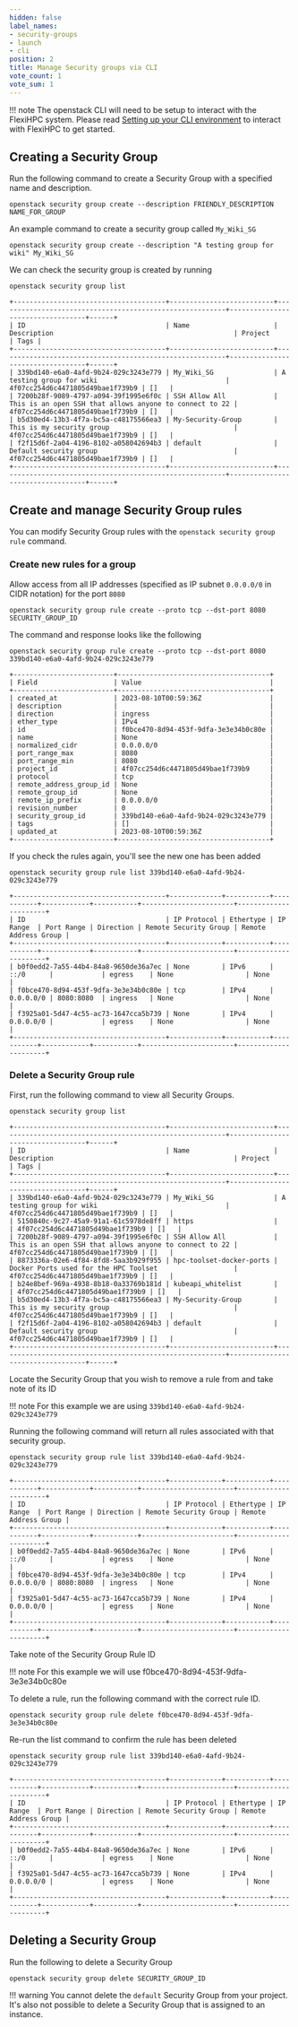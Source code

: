 ```yaml
---
hidden: false
label_names:
- security-groups
- launch
- cli
position: 2
title: Manage Security groups via CLI
vote_count: 1
vote_sum: 1
---
```


!!! note
    The openstack CLI will need to be setup to interact with the FlexiHPC system. Please read [Setting up your CLI environment](../setting-up-your-CLI-environment/index.md) to interact with FlexiHPC to get started.

## Creating a Security Group

Run the following command to create a Security Group with a specified name and description.

```
openstack security group create --description FRIENDLY_DESCRIPTION NAME_FOR_GROUP
```

An example command to create a security group called `My_Wiki_SG`

```
openstack security group create --description "A testing group for wiki" My_Wiki_SG
```

We can check the security group is created by running

```
openstack security group list
```

``` { .sh .no-copy }
+--------------------------------------+--------------------------+---------------------------------------------------------+----------------------------------+------+
| ID                                   | Name                     | Description                                             | Project                          | Tags |
+--------------------------------------+--------------------------+---------------------------------------------------------+----------------------------------+------+
| 339bd140-e6a0-4afd-9b24-029c3243e779 | My_Wiki_SG               | A testing group for wiki                                | 4f07cc254d6c4471805d49bae1f739b9 | []   |
| 7200b28f-9089-4797-a094-39f1995e6f0c | SSH Allow All            | This is an open SSH that allows anyone to connect to 22 | 4f07cc254d6c4471805d49bae1f739b9 | []   |
| b5d30ed4-13b3-4f7a-bc5a-c48175566ea3 | My-Security-Group        | This is my security group                               | 4f07cc254d6c4471805d49bae1f739b9 | []   |
| f2f15d6f-2a04-4196-8102-a058042694b3 | default                  | Default security group                                  | 4f07cc254d6c4471805d49bae1f739b9 | []   |
+--------------------------------------+--------------------------+---------------------------------------------------------+----------------------------------+------+
```

## Create and manage Security Group rules

You can modify Security Group rules with the `openstack security group rule` command.

### Create new rules for a group

Allow access from all IP addresses (specified as IP subnet `0.0.0.0/0` in CIDR notation) for the port `8080`

```
openstack security group rule create --proto tcp --dst-port 8080 SECURITY_GROUP_ID
```

The command and response looks like the following

```
openstack security group rule create --proto tcp --dst-port 8080 339bd140-e6a0-4afd-9b24-029c3243e779
```

``` { .sh .no-copy }
+-------------------------+--------------------------------------+
| Field                   | Value                                |
+-------------------------+--------------------------------------+
| created_at              | 2023-08-10T00:59:36Z                 |
| description             |                                      |
| direction               | ingress                              |
| ether_type              | IPv4                                 |
| id                      | f0bce470-8d94-453f-9dfa-3e3e34b0c80e |
| name                    | None                                 |
| normalized_cidr         | 0.0.0.0/0                            |
| port_range_max          | 8080                                 |
| port_range_min          | 8080                                 |
| project_id              | 4f07cc254d6c4471805d49bae1f739b9     |
| protocol                | tcp                                  |
| remote_address_group_id | None                                 |
| remote_group_id         | None                                 |
| remote_ip_prefix        | 0.0.0.0/0                            |
| revision_number         | 0                                    |
| security_group_id       | 339bd140-e6a0-4afd-9b24-029c3243e779 |
| tags                    | []                                   |
| updated_at              | 2023-08-10T00:59:36Z                 |
+-------------------------+--------------------------------------+
```

If you check the rules again, you'll see the new one has been added

```
openstack security group rule list 339bd140-e6a0-4afd-9b24-029c3243e779
```

``` { .sh .no-copy }
+--------------------------------------+-------------+-----------+-----------+------------+-----------+-----------------------+----------------------+
| ID                                   | IP Protocol | Ethertype | IP Range  | Port Range | Direction | Remote Security Group | Remote Address Group |
+--------------------------------------+-------------+-----------+-----------+------------+-----------+-----------------------+----------------------+
| b0f0edd2-7a55-44b4-84a8-9650de36a7ec | None        | IPv6      | ::/0      |            | egress    | None                  | None                 |
| f0bce470-8d94-453f-9dfa-3e3e34b0c80e | tcp         | IPv4      | 0.0.0.0/0 | 8080:8080  | ingress   | None                  | None                 |
| f3925a01-5d47-4c55-ac73-1647cca5b739 | None        | IPv4      | 0.0.0.0/0 |            | egress    | None                  | None                 |
+--------------------------------------+-------------+-----------+-----------+------------+-----------+-----------------------+----------------------+
```

### Delete a Security Group rule

First, run the following command to view all Security Groups.

```
openstack security group list
```

``` { .sh .no-copy }
+--------------------------------------+--------------------------+---------------------------------------------------------+----------------------------------+------+
| ID                                   | Name                     | Description                                             | Project                          | Tags |
+--------------------------------------+--------------------------+---------------------------------------------------------+----------------------------------+------+
| 339bd140-e6a0-4afd-9b24-029c3243e779 | My_Wiki_SG               | A testing group for wiki                                | 4f07cc254d6c4471805d49bae1f739b9 | []   |
| 5150840c-9c27-45a9-91a1-61c5978de8ff | https                    |                                                         | 4f07cc254d6c4471805d49bae1f739b9 | []   |
| 7200b28f-9089-4797-a094-39f1995e6f0c | SSH Allow All            | This is an open SSH that allows anyone to connect to 22 | 4f07cc254d6c4471805d49bae1f739b9 | []   |
| 8873336a-02e6-4f84-8fd8-5aa3b929f955 | hpc-toolset-docker-ports | Docker Ports used for the HPC Toolset                   | 4f07cc254d6c4471805d49bae1f739b9 | []   |
| b24e8bef-969a-4938-8b18-0a33769b181d | kubeapi_whitelist        |                                                         | 4f07cc254d6c4471805d49bae1f739b9 | []   |
| b5d30ed4-13b3-4f7a-bc5a-c48175566ea3 | My-Security-Group        | This is my security group                               | 4f07cc254d6c4471805d49bae1f739b9 | []   |
| f2f15d6f-2a04-4196-8102-a058042694b3 | default                  | Default security group                                  | 4f07cc254d6c4471805d49bae1f739b9 | []   |
+--------------------------------------+--------------------------+---------------------------------------------------------+----------------------------------+------+
```

Locate the Security Group that you wish to remove a rule from and take note of its ID

!!! note
    For this example we are using `339bd140-e6a0-4afd-9b24-029c3243e779`

Running the following command will return all rules associated with that security group.

```
openstack security group rule list 339bd140-e6a0-4afd-9b24-029c3243e779
```

``` { .sh .no-copy }
+--------------------------------------+-------------+-----------+-----------+------------+-----------+-----------------------+----------------------+
| ID                                   | IP Protocol | Ethertype | IP Range  | Port Range | Direction | Remote Security Group | Remote Address Group |
+--------------------------------------+-------------+-----------+-----------+------------+-----------+-----------------------+----------------------+
| b0f0edd2-7a55-44b4-84a8-9650de36a7ec | None        | IPv6      | ::/0      |            | egress    | None                  | None                 |
| f0bce470-8d94-453f-9dfa-3e3e34b0c80e | tcp         | IPv4      | 0.0.0.0/0 | 8080:8080  | ingress   | None                  | None                 |
| f3925a01-5d47-4c55-ac73-1647cca5b739 | None        | IPv4      | 0.0.0.0/0 |            | egress    | None                  | None                 |
+--------------------------------------+-------------+-----------+-----------+------------+-----------+-----------------------+----------------------+
```

Take note of the Security Group Rule ID

!!! note
    For this example we will use f0bce470-8d94-453f-9dfa-3e3e34b0c80e

To delete a rule, run the following command with the correct rule ID.

```
openstack security group rule delete f0bce470-8d94-453f-9dfa-3e3e34b0c80e
```

Re-run the list command to confirm the rule has been deleted

```
openstack security group rule list 339bd140-e6a0-4afd-9b24-029c3243e779
```

``` { .sh .no-copy }
+--------------------------------------+-------------+-----------+-----------+------------+-----------+-----------------------+----------------------+
| ID                                   | IP Protocol | Ethertype | IP Range  | Port Range | Direction | Remote Security Group | Remote Address Group |
+--------------------------------------+-------------+-----------+-----------+------------+-----------+-----------------------+----------------------+
| b0f0edd2-7a55-44b4-84a8-9650de36a7ec | None        | IPv6      | ::/0      |            | egress    | None                  | None                 |
| f3925a01-5d47-4c55-ac73-1647cca5b739 | None        | IPv4      | 0.0.0.0/0 |            | egress    | None                  | None                 |
+--------------------------------------+-------------+-----------+-----------+------------+-----------+-----------------------+----------------------+
```

## Deleting a Security Group

Run the following to delete a Security Group

```
openstack security group delete SECURITY_GROUP_ID
```

!!! warning
    You cannot delete the `default` Security Group from your project. It's also not possible to delete a Security Group that is assigned to an instance.